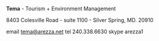  **Tema** - Tourism + Environment Management
 
 8403 Colesville Road - suite 1100 - Silver Spring, MD. 20910
 
 email tema@arezza.net  tel 240.338.6630   skype arezza1
